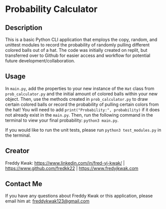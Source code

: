 # Probability Calculator

## Description
This is a basic Python CLI application that employs the copy, random, and unittest modules to record the probability of randomly pulling different colored balls out of a hat. The code was initially created on replit, but transferred over to Github for easier access and workflow for potential future development/collaboration.

## Usage
In `main.py`, add the properties to your new instance of the `Hat` class from `prob_calculator.py` and the initial amount of colored balls within your new object. Then, use the methods created in `prob_calculator.py` to draw certain colored balls or record the probability of pulling certain colors from the hat! You will need to add `print("Probability:", probability)` if it does not already exist in the `main.py`. Then, run the following command in the terminal to view your final probability: `python3 main.py`.

If you would like to run the unit tests, please run `python3 test_modules.py` in the terminal.

## Creator
Freddy Kwak: https://www.linkedin.com/in/fred-yj-kwak/ | https://www.github.com/fredkk22 | https://www.fredyjkwak.com

## Contact Me
If you have any questions about Freddy Kwak or this application, please email him at: freddykwak123@gmail.com
